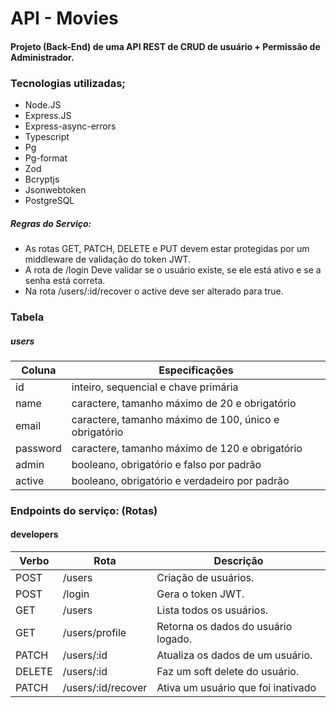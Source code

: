 # API - Movies

#### Projeto (Back-End) de uma API REST de CRUD de usuário + Permissão de Administrador.

### Tecnologias utilizadas;

- Node.JS
- Express.JS
- Express-async-errors
- Typescript
- Pg
- Pg-format
- Zod
- Bcryptjs
- Jsonwebtoken
- PostgreSQL

##### Regras do Serviço:

- As rotas GET, PATCH, DELETE e PUT devem estar protegidas por um middleware de validação do token JWT.
- A rota de /login Deve validar se o usuário existe, se ele está ativo e se a senha está correta.
- Na rota /users/:id/recover o active deve ser alterado para true.

### Tabela

##### users

| Coluna   | Especificações                                        |
| -------- | ----------------------------------------------------- |
| id       | inteiro, sequencial e chave primária                  |
| name     | caractere, tamanho máximo de 20 e obrigatório         |
| email    | caractere, tamanho máximo de 100, único e obrigatório |
| password | caractere, tamanho máximo de 120 e obrigatório        |
| admin    | booleano, obrigatório e falso por padrão              |
| active   | booleano, obrigatório e verdadeiro por padrão         |

### Endpoints do serviço: (Rotas)

#### developers

| Verbo  | Rota               | Descrição                           |
| ------ | ------------------ | ----------------------------------- |
| POST   | /users             | Criação de usuários.                |
| POST   | /login             | Gera o token JWT.                   |
| GET    | /users             | Lista todos os usuários.            |
| GET    | /users/profile     | Retorna os dados do usuário logado. |
| PATCH  | /users/:id         | Atualiza os dados de um usuário.    |
| DELETE | /users/:id         | Faz um soft delete do usuário.      |
| PATCH  | /users/:id/recover | Ativa um usuário que foi inativado  |
